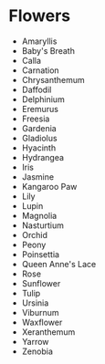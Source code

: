 # Flowers

 * Amaryllis
 * Baby's Breath
 * Calla
 * Carnation
 * Chrysanthemum
 * Daffodil
 * Delphinium
 * Eremurus
 * Freesia
 * Gardenia
 * Gladiolus
 * Hyacinth
 * Hydrangea
 * Iris
 * Jasmine
 * Kangaroo Paw
 * Lily
 * Lupin
 * Magnolia
 * Nasturtium
 * Orchid
 * Peony
 * Poinsettia
 * Queen Anne's Lace
 * Rose
 * Sunflower
 * Tulip
 * Ursinia
 * Viburnum
 * Waxflower
 * Xeranthemum
 * Yarrow
 * Zenobia

